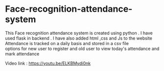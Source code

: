 # Face-recognition-attendance-system
This Face recognition attendance system is created using python . I have used flask in backend . I have also added html ,css and Js to the website\
Attendance is tracked on a daily basis and stored in a csv file\
options for new user to register and old user to view today's attendance and mark attendance

Video link : https://youtu.be/ELKBMydi0nk
